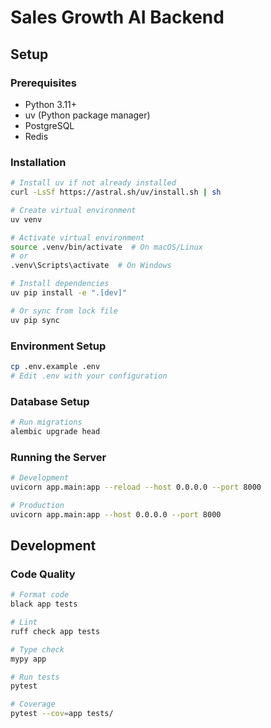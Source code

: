 # Sales Growth AI Backend

## Setup

### Prerequisites
- Python 3.11+
- uv (Python package manager)
- PostgreSQL
- Redis

### Installation

```bash
# Install uv if not already installed
curl -LsSf https://astral.sh/uv/install.sh | sh

# Create virtual environment
uv venv

# Activate virtual environment
source .venv/bin/activate  # On macOS/Linux
# or
.venv\Scripts\activate  # On Windows

# Install dependencies
uv pip install -e ".[dev]"

# Or sync from lock file
uv pip sync
```

### Environment Setup

```bash
cp .env.example .env
# Edit .env with your configuration
```

### Database Setup

```bash
# Run migrations
alembic upgrade head
```

### Running the Server

```bash
# Development
uvicorn app.main:app --reload --host 0.0.0.0 --port 8000

# Production
uvicorn app.main:app --host 0.0.0.0 --port 8000
```

## Development

### Code Quality

```bash
# Format code
black app tests

# Lint
ruff check app tests

# Type check
mypy app

# Run tests
pytest

# Coverage
pytest --cov=app tests/
```